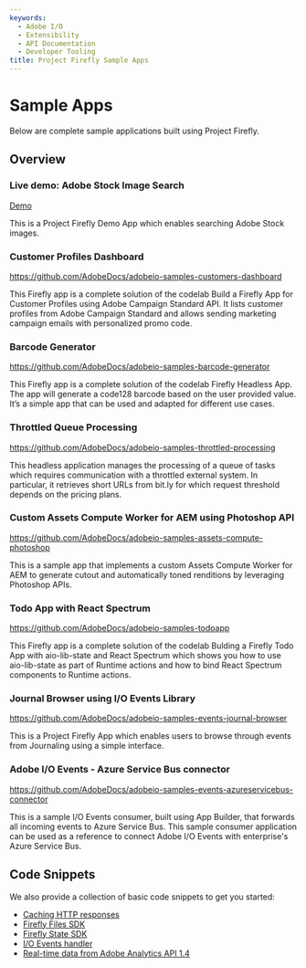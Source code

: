 ```yaml
---
keywords:
  - Adobe I/O
  - Extensibility
  - API Documentation
  - Developer Tooling
title: Project Firefly Sample Apps  
---
```


# Sample Apps 

Below are complete sample applications built using Project Firefly.

## Overview

<DiscoverBlock slots="heading, link, text" width="100%" />

### Live demo: Adobe Stock Image Search 

[Demo](demo.md) 

This is a Project Firefly Demo App which enables searching Adobe Stock images.



<DiscoverBlock slots="heading, link, text" width="100%" />

### Customer Profiles Dashboard

<https://github.com/AdobeDocs/adobeio-samples-customers-dashboard>

This Firefly app is a complete solution of the codelab Build a Firefly App for Customer Profiles using Adobe Campaign Standard API. It lists customer profiles from Adobe Campaign Standard and allows sending marketing campaign emails with personalized promo code.
 

<DiscoverBlock slots="heading, link, text" width="100%" />

### Barcode Generator

<https://github.com/AdobeDocs/adobeio-samples-barcode-generator>

This Firefly app is a complete solution of the codelab Firefly Headless App. The app will generate a code128 barcode based on the user provided value. It’s a simple app that can be used and adapted for different use cases.


<DiscoverBlock slots="heading, link, text" width="100%" />

### Throttled Queue Processing

<https://github.com/AdobeDocs/adobeio-samples-throttled-processing> 

This headless application manages the processing of a queue of tasks which requires communication with a throttled external system. In particular, it retrieves short URLs from bit.ly for which request threshold depends on the pricing plans.


<DiscoverBlock slots="heading, link, text" width="100%" />

### Custom Assets Compute Worker for AEM using Photoshop API 

<https://github.com/AdobeDocs/adobeio-samples-assets-compute-photoshop>

This is a sample app that implements a custom Assets Compute Worker for AEM to generate cutout and automatically toned renditions by leveraging Photoshop APIs.


<DiscoverBlock slots="heading, link, text" width="100%" />

### Todo App with React Spectrum

<https://github.com/AdobeDocs/adobeio-samples-todoapp>
 
This Firefly app is a complete solution of the codelab Bulding a Firefly Todo App with aio-lib-state and React Spectrum which shows you how to use aio-lib-state as part of Runtime actions and how to bind React Spectrum components to Runtime actions.


<DiscoverBlock slots="heading, link, text" width="100%" />

### Journal Browser using I/O Events Library

<https://github.com/AdobeDocs/adobeio-samples-events-journal-browser> 

This is a Project Firefly App which enables users to browse through events from Journaling using a simple interface.

### Adobe I/O Events - Azure Service Bus connector

<https://github.com/AdobeDocs/adobeio-samples-events-azureservicebus-connector> 

This is a sample I/O Events consumer, built using App Builder, that forwards all incoming events to Azure Service Bus. This sample consumer application can be used as a reference to connect Adobe I/O Events with enterprise's Azure Service Bus.


## Code Snippets

We also provide a collection of basic code snippets to get you started: 

* [Caching HTTP responses](code_snippets/index.md)
* [Firefly Files SDK](code_snippets/files.md)
* [Firefly State SDK](code_snippets/state.md)
* [I/O Events handler](code_snippets/events.md)
* [Real-time data from Adobe Analytics API 1.4](code_snippets/analytics.md)

